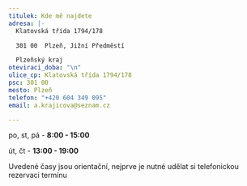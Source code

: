```yaml
---
titulek: Kde mě najdete
adresa: |-
  Klatovská třída 1794/178

  301 00  Plzeň, Jižní Předměstí

  Plzeňský kraj
oteviraci_doba: "\n"
ulice_cp: Klatovská třída 1794/178
psc: 301 00
mesto: Plzeň
telefon: "+420 604 349 095"
email: a.krajicova@seznam.cz

---
```


po, st, pá - **8:00 - 15:00**

út, čt - **13:00 - 19:00**

Uvedené časy jsou orientační, nejprve je nutné udělat si telefonickou rezervaci termínu